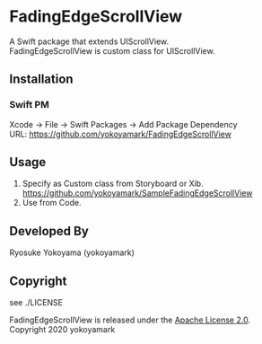 # FadingEdgeScrollView
A Swift package that extends UIScrollView.  
FadingEdgeScrollView is custom class for UIScrollView.  

## Installation
### Swift PM
Xcode -> File -> Swift Packages -> Add Package Dependency  
URL: https://github.com/yokoyamark/FadingEdgeScrollView  

## Usage
1. Specify as Custom class from Storyboard or Xib.  
  https://github.com/yokoyamark/SampleFadingEdgeScrollView  
2. Use from Code.  

## Developed By
Ryosuke Yokoyama (yokoyamark)  

## Copyright
see ./LICENSE

FadingEdgeScrollView is released under the [Apache License 2.0](https://github.com/yokoyamark/FadingEdgeScrollView/blob/master/LICENSE).  
Copyright 2020 yokoyamark  
